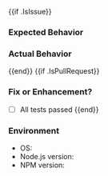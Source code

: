 {{if .IsIssue}}
### Expected Behavior


### Actual Behavior


{{end}}
{{if .IsPullRequest}}
### Fix or Enhancement?


- [ ] All tests passed
{{end}}

### Environment
- OS: 
- Node.js version: 
- NPM version: 

